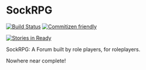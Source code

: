 # SockRPG

[![Build Status](https://travis-ci.org/SockDrawer/SockRPG.svg)](https://travis-ci.org/SockDrawer/SockRPG)
[![Commitizen friendly](https://img.shields.io/badge/commitizen-friendly-brightgreen.svg)](http://commitizen.github.io/cz-cli/)

[![Stories in Ready](https://badge.waffle.io/SockDrawer/SockRPG.png?label=ready&title=Ready)](https://waffle.io/SockDrawer/SockRPG)

SockRPG: A Forum built by role players, for roleplayers.

Nowhere near complete!
